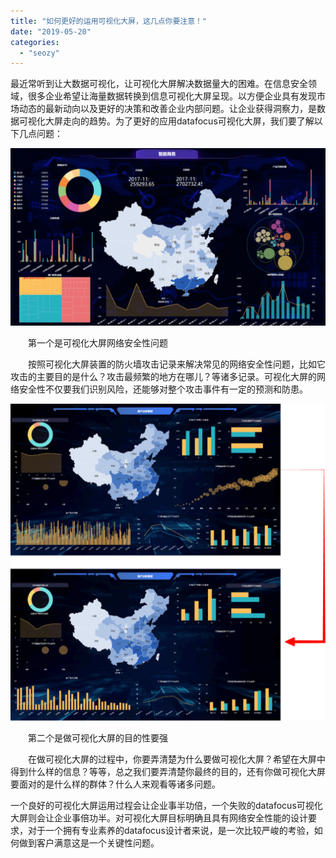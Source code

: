 ```yaml
---
title: "如何更好的运用可视化大屏，这几点你要注意！"
date: "2019-05-20"
categories: 
  - "seozy"
---
```


最近常听到让大数据可视化，让可视化大屏解决数据量大的困难。在信息安全领域，很多企业希望让海量数据转换到信息可视化大屏呈现。以方便企业具有发现市场动态的最新动向以及更好的决策和改善企业内部问题。让企业获得洞察力，是数据可视化大屏走向的趋势。为了更好的应用datafocus可视化大屏，我们要了解以下几点问题：

![](images/word-image-52-1024x576.png)

　　第一个是可视化大屏网络安全性问题

　　按照可视化大屏装置的防火墙攻击记录来解决常见的网络安全性问题，比如它攻击的主要目的是什么？攻击最频繁的地方在哪儿？等诸多记录。可视化大屏的网络安全性不仅要我们识别风险，还能够对整个攻击事件有一定的预测和防患。

![联动](images/unnamed-file-4-1017x1024.png)

　　第二个是做可视化大屏的目的性要强

　　在做可视化大屏的过程中，你要弄清楚为什么要做可视化大屏？希望在大屏中得到什么样的信息？等等，总之我们要弄清楚你最终的目的，还有你做可视化大屏要面对的是什么样的群体？什么人来观看等诸多问题。

一个良好的可视化大屏运用过程会让企业事半功倍，一个失败的datafocus可视化大屏则会让企业事倍功半。对可视化大屏目标明确且具有网络安全性能的设计要求，对于一个拥有专业素养的datafocus设计者来说，是一次比较严峻的考验，如何做到客户满意这是一个关键性问题。
